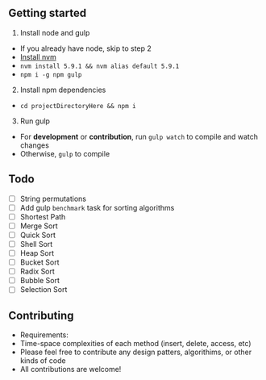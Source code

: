 ## Getting started

1. Install node and gulp
 * If you already have node, skip to step 2
 * [Install nvm](https://github.com/creationix/nvm)
 * `nvm install 5.9.1 && nvm alias default 5.9.1`
 * `npm i -g npm gulp`
2. Install npm dependencies
 * `cd projectDirectoryHere && npm i`
3. Run gulp
 * For **development** or **contribution**, run `gulp watch` to compile and watch changes
 * Otherwise, `gulp` to compile

## Todo
- [ ] String permutations
- [ ] Add gulp `benchmark` task for sorting algorithms
- [ ] Shortest Path
- [ ] Merge Sort
- [ ] Quick Sort
- [ ] Shell Sort
- [ ] Heap Sort
- [ ] Bucket Sort
- [ ] Radix Sort
- [ ] Bubble Sort
- [ ] Selection Sort

## Contributing

* Requirements:
 * Time-space complexities of each method (insert, delete, access, etc)
* Please feel free to contribute any design patters, algorithims, or other kinds of code
* All contributions are welcome!
